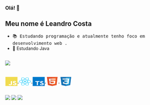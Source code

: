 
### Olá! 👋

## Meu nome é Leandro Costa

 - 📚<samp> Estudando programação e atualmente tenho foco em desenvolvimento web .</samp>
 - 🌱 Estudando Java

<br/>

 <div>
   <a href="https://github.com/LeandroNcosta">
 <img height="180em" src="https://github-readme-stats.vercel.app/api?username=LeandroNcosta&show_icons=true&theme=tokyonight&include_all_commits=true&count_private=true"/>
  <br/><br/>
  <!---<img height="180em" src="https://github-readme-stats.vercel.app/api/top-langs/?username=LeandroNcosta&layout=compact&langs_count=7&theme=tokyonight"/>-->
    
   

</div>
<div style="display: inline_block"><br>
  <img align="center" alt="Js" height="30" width="40" src="https://raw.githubusercontent.com/devicons/devicon/master/icons/javascript/javascript-plain.svg">
 <img align="center" alt="React" height="30" width="40" src="https://raw.githubusercontent.com/devicons/devicon/master/icons/react/react-original.svg">
 <img align="center" alt="Ts" height="30" width="40" src="https://raw.githubusercontent.com/devicons/devicon/master/icons/typescript/typescript-plain.svg">
  <img align="center" alt="HTML" height="30" width="40" src="https://raw.githubusercontent.com/devicons/devicon/master/icons/html5/html5-original.svg">
  <img align="center" alt="CSS" height="30" width="40" src="https://raw.githubusercontent.com/devicons/devicon/master/icons/css3/css3-original.svg">
</div>
 
 ##
 
<div> 
  <a href="https://instagram.com/ncosta_leandro/" target="_blank"><img src="https://img.shields.io/badge/-Instagram-%23E4405F?style=for-the-badge&logo=instagram&logoColor=white" target="_blank"></a>
  <a href = "mailto:lnascimento200212@gmail.com"><img src="https://img.shields.io/badge/-Gmail-%23333?style=for-the-badge&logo=gmail&logoColor=white" target="_blank"></a>
  <a href="https://www.linkedin.com/in/leandro-costa-b23515220/" target="_blank"><img src="https://img.shields.io/badge/-LinkedIn-%230077B5?style=for-the-badge&logo=linkedin&logoColor=white" target="_blank"></a> 
 
</div>
